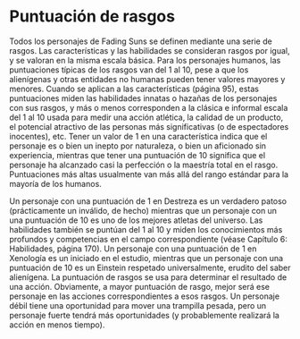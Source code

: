 # Puntuación de rasgos

Todos los personajes de Fading Suns se definen mediante una serie de rasgos. Las características y las habilidades se consideran rasgos por igual, y se valoran en la misma escala básica. Para los personajes humanos, las puntuaciones típicas de los rasgos van del 1 al 10, pese a que los alienígenas y otras entidades no humanas pueden tener valores mayores y menores. Cuando se aplican a las características (página 95), estas puntuaciones miden las habilidades innatas o hazañas de los personajes con sus rasgos, y más o menos corresponden a la clásica e informal escala del 1 al 10 usada para medir una acción atlética, la calidad de un producto, el potencial atractivo de las personas más significativas (o de espectadores inocentes), etc. Tener un valor de 1 en una característica indica que el personaje es o bien un inepto por naturaleza, o bien un aficionado sin experiencia, mientras que tener una puntuación de 10 significa que el personaje ha alcanzado casi la perfección o la maestría total en el rasgo. Puntuaciones más altas usualmente van más allá del rango estándar para la mayoría de los humanos.

Un personaje con una puntuación de 1 en Destreza es un verdadero patoso (prácticamente un inválido, de hecho) mientras que un personaje con un una puntuación de 10 es uno de los mejores atletas del universo. Las habilidades también se puntúan del 1 al 10 y miden los conocimientos más profundos y competencias en el campo correspondiente (véase Capítulo 6: Habilidades, página 170). Un personaje con una puntuación de 1 en Xenología es un iniciado en el estudio, mientras que un personaje con una puntuación de 10 es un Einstein respetado universalmente, erudito del saber alienígena. La puntuación de rasgos se usa para determinar el resultado de una acción. Obviamente, a mayor puntuación de rasgo, mejor será ese personaje en las acciones correspondientes a esos rasgos. Un personaje débil tiene una oportunidad para mover una trampilla pesada, pero un personaje fuerte tendrá más oportunidades (y probablemente realizará la acción en menos tiempo).
